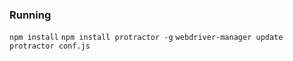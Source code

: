 

### Running

`npm install`
`npm install protractor -g`
`webdriver-manager update`
`protractor conf.js`


